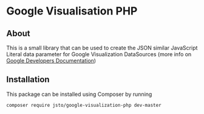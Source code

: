 # Google Visualisation PHP

## About
This is a small library that can be used to create the JSON similar JavaScript Literal data parameter for Google Visualization DataSources
(more info on [Google Developers Documentation](https://developers.google.com/chart/interactive/docs/reference#dataparam))

## Installation
This package can be installed using Composer by running
```
composer require jsto/google-visualization-php dev-master
```
